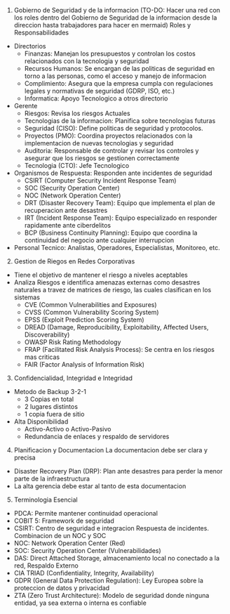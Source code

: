 1. Gobierno de Seguridad y de la informacion
(TO-DO: Hacer una red con los roles dentro del Gobierno de Seguridad de la informacion desde la direccion hasta trabajadores para hacer en mermaid)
Roles y Responsabilidades
- Directorios
	- Finanzas: Manejan los presupuestos y controlan los costos relacionados con la tecnologia y seguridad
	- Recursos Humanos: Se encargan de las politicas de seguridad en torno a las personas, como el acceso y manejo de informacion
	- Complimiento: Asegura que la empresa cumpla con regulaciones legales y normativas de seguridad (GDRP, ISO, etc.)
	- Informatica: Apoyo Tecnologico a otros directorio
- Gerente
	- Riesgos: Revisa los riesgos Actuales
	- Tecnologias de la informacion: Planifica sobre tecnologias futuras
	- Seguridad (CISO): Define politicas de seguridad y protocolos.
	- Proyectos (PMO): Coordina proyectos relacionados con la implementacion de nuevas tecnologias y seguridad
	- Auditoria: Responsable de controlar y revisar los controles y asegurar que los riesgos se gestionen correctamente
	- Tecnologia (CTO): Jefe Tecnologico
- Organismos de Respuesta: Responden ante incidentes de seguridad
	- CSIRT (Computer Security Incident Response Team)
	- SOC (Security Operation Center) 
	- NOC (Network Operation Center)
	- DRT (Disaster Recovery Team): Equipo que implementa el plan de recuperacion ante desastres
	- IRT (Incident Response Team): Equipo especializado en responder rapidamente ante ciberdelitos
	- BCP (Business Continuity Planning): Equipo que coordina la continuidad del negocio ante cualquier interrupcion
- Personal Tecnico: Analistas, Operadores, Especialistas, Monitoreo, etc.


2. Gestion de Riegos en Redes Corporativas
- Tiene el objetivo de mantener el riesgo a niveles aceptables
- Analiza Riesgos e identifica amenazas externas como desastres naturales a travez de matrices de riesgo, las cuales clasifican en los sistemas
	- CVE (Common Vulnerabilities and Exposures)
	- CVSS (Common Vulnerability Scoring System)
	- EPSS (Exploit Prediction Scoring System)
	- DREAD (Damage, Reproducibility, Exploitability, Affected Users, Discoverability)
	- OWASP Risk Rating Methodology
	- FRAP (Facilitated Risk Analysis Process): Se centra en los riesgos mas criticas
	- FAIR (Factor Analysis of Information Risk)

3. Confidencialidad, Integridad e Integridad
- Metodo de Backup 3-2-1
	- 3 Copias en total
	- 2 lugares distintos
	- 1 copia fuera de sitio
- Alta Disponibilidad
	- Activo-Activo o Activo-Pasivo
	- Redundancia de enlaces y respaldo de servidores

4. Planificacion y Documentacion
La documentacion debe ser clara y precisa
- Disaster Recovery Plan (DRP): Plan ante desastres para perder la menor parte de la infraestructura
- La alta gerencia debe estar al tanto de esta documentacion

5. Terminologia Esencial
- PDCA: Permite mantener continuidad operacional
- COBIT 5: Framework de seguridad
- CSIRT: Centro de seguridad e integracion Respuesta de incidentes. Combinacion de un NOC y SOC
- NOC: Network Operation Center (Red)
- SOC: Security Operation Center (Vulnerabilidades)
- DAS: Direct Attached Storage, almacenamiento local no conectado a la red, Respaldo Externo
- CIA TRIAD (Confidentiality, Integrity, Availability)
- GDPR (General Data Protection Regulation): Ley Europea sobre la proteccion de datos y privacidad
- ZTA (Zero Trust Architecture): Modelo de seguridad donde ninguna entidad, ya sea externa o interna es confiable